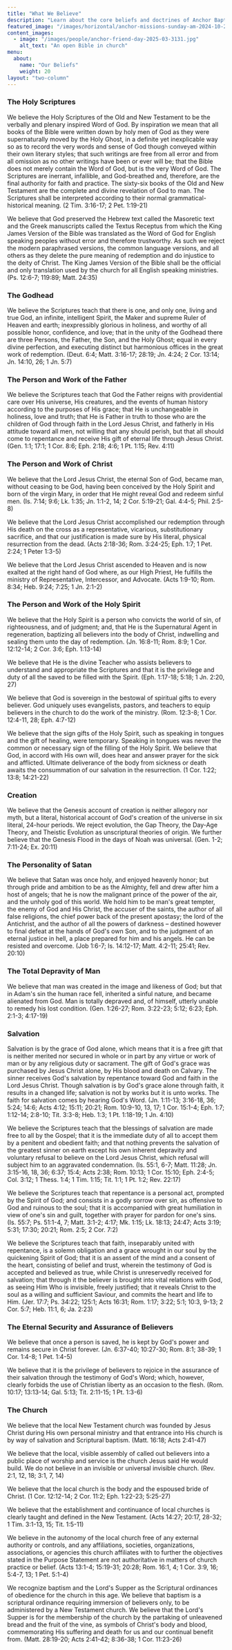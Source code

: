 ```yaml
---
title: "What We Believe"
description: "Learn about the core beliefs and doctrines of Anchor Baptist Church"
featured_image: "/images/horizontal/anchor-missions-sunday-am-2024-10-2134.jpg"
content_images:
  - image: "/images/people/anchor-friend-day-2025-03-3131.jpg"
    alt_text: "An open Bible in church"
menu:
  about:
    name: "Our Beliefs"
    weight: 20
layout: "two-column"
---
```


### The Holy Scriptures

We believe the Holy Scriptures of the Old and New Testament to be the verbally and plenary inspired Word of God. By inspiration we mean that all books of the Bible were written down by holy men of God as they were supernaturally moved by the Holy Ghost, in a definite yet inexplicable way so as to record the very words and sense of God though conveyed within their own literary styles; that such writings are free from all error and from all omission as no other writings have been or ever will be; that the Bible does not merely contain the Word of God, but is the very Word of God. The Scriptures are inerrant, infallible, and God-breathed and, therefore, are the final authority for faith and practice. The sixty-six books of the Old and New Testament are the complete and divine revelation of God to man. The Scriptures shall be interpreted according to their normal grammatical-historical meaning. (2 Tim. 3:16-17; 2 Pet. 1:19-21)

We believe that God preserved the Hebrew text called the Masoretic text and the Greek manuscripts called the Textus Receptus from which the King James Version of the Bible was translated as the Word of God for English speaking peoples without error and therefore trustworthy. As such we reject the modern paraphrased versions, the common language versions, and all others as they delete the pure meaning of redemption and do injustice to the deity of Christ. The King James Version of the Bible shall be the official and only translation used by the church for all English speaking ministries. (Ps. 12:6-7; 119:89; Matt. 24:35)

### The Godhead

We believe the Scriptures teach that there is one, and only one, living and true God, an infinite, intelligent Spirit, the Maker and supreme Ruler of Heaven and earth; inexpressibly glorious in holiness, and worthy of all possible honor, confidence, and love; that in the unity of the Godhead there are three Persons, the Father, the Son, and the Holy Ghost; equal in every divine perfection, and executing distinct but harmonious offices in the great work of redemption. (Deut. 6:4; Matt. 3:16-17; 28:19; Jn. 4:24; 2 Cor. 13:14; Jn. 14:10, 26; 1 Jn. 5:7)

### The Person and Work of the Father

We believe the Scriptures teach that God the Father reigns with providential care over His universe, His creatures, and the events of human history according to the purposes of His grace; that He is unchangeable in holiness, love and truth; that He is Father in truth to those who are the children of God through faith in the Lord Jesus Christ, and fatherly in His attitude toward all men, not willing that any should perish, but that all should come to repentance and receive His gift of eternal life through Jesus Christ. (Gen. 1:1; 17:1; 1 Cor. 8:6; Eph. 2:18; 4:6; 1 Pt. 1:15; Rev. 4:11)

### The Person and Work of Christ

We believe that the Lord Jesus Christ, the eternal Son of God, became man, without ceasing to be God, having been conceived by the Holy Spirit and born of the virgin Mary, in order that He might reveal God and redeem sinful men. (Is. 7:14; 9:6; Lk. 1:35; Jn. 1:1-2, 14; 2 Cor. 5:19-21; Gal. 4:4-5; Phil. 2:5-8)

We believe that the Lord Jesus Christ accomplished our redemption through His death on the cross as a representative, vicarious, substitutionary sacrifice, and that our justification is made sure by His literal, physical resurrection from the dead. (Acts 2:18-36; Rom. 3:24-25; Eph. 1:7; 1 Pet. 2:24; 1 Peter 1:3-5)

We believe that the Lord Jesus Christ ascended to Heaven and is now exalted at the right hand of God where, as our High Priest, He fulfills the ministry of Representative, Intercessor, and Advocate. (Acts 1:9-10; Rom. 8:34; Heb. 9:24; 7:25; 1 Jn. 2:1-2)

### The Person and Work of the Holy Spirit

We believe that the Holy Spirit is a person who convicts the world of sin, of righteousness, and of judgment; and, that He is the Supernatural Agent in regeneration, baptizing all believers into the body of Christ, indwelling and sealing them unto the day of redemption. (Jn. 16:8-11; Rom. 8:9; 1 Cor. 12:12-14; 2 Cor. 3:6; Eph. 1:13-14)

We believe that He is the divine Teacher who assists believers to understand and appropriate the Scriptures and that it is the privilege and duty of all the saved to be filled with the Spirit. (Eph. 1:17-18; 5:18; 1 Jn. 2:20, 27)

We believe that God is sovereign in the bestowal of spiritual gifts to every believer. God uniquely uses evangelists, pastors, and teachers to equip believers in the church to do the work of the ministry. (Rom. 12:3-8; 1 Cor. 12:4-11, 28; Eph. 4:7-12)

We believe that the sign gifts of the Holy Spirit, such as speaking in tongues and the gift of healing, were temporary. Speaking in tongues was never the common or necessary sign of the filling of the Holy Spirit. We believe that God, in accord with His own will, does hear and answer prayer for the sick and afflicted. Ultimate deliverance of the body from sickness or death awaits the consummation of our salvation in the resurrection. (1 Cor. 1:22; 13:8; 14:21-22)

### Creation

We believe that the Genesis account of creation is neither allegory nor myth, but a literal, historical account of God's creation of the universe in six literal, 24-hour periods. We reject evolution, the Gap Theory, the Day-Age Theory, and Theistic Evolution as unscriptural theories of origin. We further believe that the Genesis Flood in the days of Noah was universal. (Gen. 1-2; 7:11-24; Ex. 20:11)

### The Personality of Satan

We believe that Satan was once holy, and enjoyed heavenly honor; but through pride and ambition to be as the Almighty, fell and drew after him a host of angels; that he is now the malignant prince of the power of the air, and the unholy god of this world. We hold him to be man's great tempter, the enemy of God and His Christ, the accuser of the saints, the author of all false religions, the chief power back of the present apostasy; the lord of the Antichrist, and the author of all the powers of darkness – destined however to final defeat at the hands of God's own Son, and to the judgment of an eternal justice in hell, a place prepared for him and his angels. He can be resisted and overcome. (Job 1:6-7; Is. 14:12-17; Matt. 4:2-11; 25:41; Rev. 20:10)

### The Total Depravity of Man

We believe that man was created in the image and likeness of God; but that in Adam's sin the human race fell, inherited a sinful nature, and became alienated from God. Man is totally depraved and, of himself, utterly unable to remedy his lost condition. (Gen. 1:26-27; Rom. 3:22-23; 5:12; 6:23; Eph. 2:1-3; 4:17-19)

### Salvation

Salvation is by the grace of God alone, which means that it is a free gift that is neither merited nor secured in whole or in part by any virtue or work of man or by any religious duty or sacrament. The gift of God's grace was purchased by Jesus Christ alone, by His blood and death on Calvary. The sinner receives God's salvation by repentance toward God and faith in the Lord Jesus Christ. Though salvation is by God's grace alone through faith, it results in a changed life; salvation is not by works but it is unto works. The faith for salvation comes by hearing God's Word. (Jn. 1:11-13; 3:16-18, 36; 5:24; 14:6; Acts 4:12; 15:11; 20:21; Rom. 10:9-10, 13, 17; 1 Cor. 15:1-4; Eph. 1:7; 1:12-14; 2:8-10; Tit. 3:3-8; Heb. 1:3; 1 Pt. 1:18-19; 1 Jn. 4:10)

We believe the Scriptures teach that the blessings of salvation are made free to all by the Gospel; that it is the immediate duty of all to accept them by a penitent and obedient faith; and that nothing prevents the salvation of the greatest sinner on earth except his own inherent depravity and voluntary refusal to believe on the Lord Jesus Christ, which refusal will subject him to an aggravated condemnation. (Is. 55:1, 6-7; Matt. 11:28; Jn. 3:15-16, 18, 36; 6:37; 15:4; Acts 2:38; Rom. 10:13; 1 Cor. 15:10; Eph. 2:4-5; Col. 3:12; 1 Thess. 1:4; 1 Tim. 1:15; Tit. 1:1; 1 Pt. 1:2; Rev. 22:17)

We believe the Scriptures teach that repentance is a personal act, prompted by the Spirit of God; and consists in a godly sorrow over sin, as offensive to God and ruinous to the soul; that it is accompanied with great humiliation in view of one's sin and guilt, together with prayer for pardon for one's sins. (Is. 55:7; Ps. 51:1-4, 7; Matt. 3:1-2; 4:17; Mk. 1:15; Lk. 18:13; 24:47; Acts 3:19; 5:31; 17:30; 20:21; Rom. 2:5; 2 Cor. 7:2)

We believe the Scriptures teach that faith, inseparably united with repentance, is a solemn obligation and a grace wrought in our soul by the quickening Spirit of God; that it is an assent of the mind and a consent of the heart, consisting of belief and trust, wherein the testimony of God is accepted and believed as true, while Christ is unreservedly received for salvation; that through it the believer is brought into vital relations with God, as seeing Him Who is invisible, freely justified; that it reveals Christ to the soul as a willing and sufficient Saviour, and commits the heart and life to Him. (Jer. 17:7; Ps. 34:22; 125:1; Acts 16:31; Rom. 1:17; 3:22; 5:1; 10:3, 9-13; 2 Cor. 5:7; Heb. 11:1, 6; Ja. 2:23)

### The Eternal Security and Assurance of Believers

We believe that once a person is saved, he is kept by God's power and remains secure in Christ forever. (Jn. 6:37-40; 10:27-30; Rom. 8:1; 38-39; 1 Cor. 1:4-8; 1 Pet. 1:4-5)

We believe that it is the privilege of believers to rejoice in the assurance of their salvation through the testimony of God's Word; which, however, clearly forbids the use of Christian liberty as an occasion to the flesh. (Rom. 10:17; 13:13-14; Gal. 5:13; Tit. 2:11-15; 1 Pt. 1:3-6)

### The Church

We believe that the local New Testament church was founded by Jesus Christ during His own personal ministry and that entrance into His church is by way of salvation and Scriptural baptism. (Matt. 16:18; Acts 2:41-47)

We believe that the local, visible assembly of called out believers into a public place of worship and service is the church Jesus said He would build. We do not believe in an invisible or universal invisible church. (Rev. 2:1, 12, 18; 3:1, 7, 14)

We believe that the local church is the body and the espoused bride of Christ. (1 Cor. 12:12-14; 2 Cor. 11:2; Eph. 1:22-23; 5:25-27)

We believe that the establishment and continuance of local churches is clearly taught and defined in the New Testament. (Acts 14:27; 20:17, 28-32; 1 Tim. 3:1-13, 15; Tit. 1:5-11)

We believe in the autonomy of the local church free of any external authority or controls, and any affiliations, societies, organizations, associations, or agencies this church affiliates with to further the objectives stated in the Purpose Statement are not authoritative in matters of church practice or belief. (Acts 13:1-4; 15:19-31; 20:28; Rom. 16:1, 4; 1 Cor. 3:9, 16; 5:4-7, 13; 1 Pet. 5:1-4)

We recognize baptism and the Lord's Supper as the Scriptural ordinances of obedience for the church in this age. We believe that baptism is a scriptural ordinance requiring immersion of believers only, to be administered by a New Testament church. We believe that the Lord's Supper is for the membership of the church by the partaking of unleavened bread and the fruit of the vine, as symbols of Christ's body and blood, commemorating His suffering and death for us and our continual benefit from. (Matt. 28:19-20; Acts 2:41-42; 8:36-38; 1 Cor. 11:23-26) 